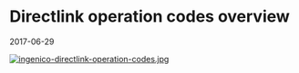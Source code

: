 Directlink operation codes overview
======================================
2017-06-29

[![ingenico-directlink-operation-codes.jpg](http://lingtalfi.com/img/universe/Ingenico/ingenico-directlink-operation-codes.jpg)](http://lingtalfi.com/img/universe/Ingenico/ingenico-directlink-operation-codes.jpg)